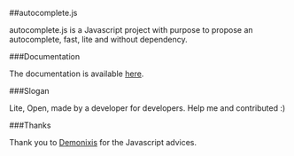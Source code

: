 ##autocomplete.js

autocomplete.js is a Javascript project with purpose to propose an autocomplete, fast, lite and without dependency.

###Documentation

The documentation is available [here](http://autocomplete.baptiste-donaux.fr).

###Slogan

Lite, Open, made by a developer for developers. Help me and contributed :)

###Thanks

Thank you to [Demonixis](https://github.com/demonixis) for the Javascript advices.
